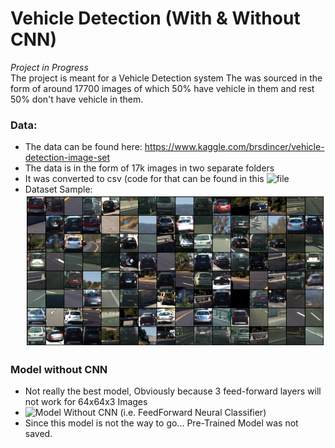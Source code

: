 # Vehicle Detection (With & Without CNN)
_Project in Progress_   
The project is meant for a Vehicle Detection system
The was sourced in the form of around 17700 images of which 50% have vehicle in them and rest 50% don't have vehicle in them.

### Data:
 - The data can be found here: https://www.kaggle.com/brsdincer/vehicle-detection-image-set
 - The data is in the form of 17k images in two separate folders
 - It was converted to csv (code for that can be found in this ![file](https://github.com/SuyashVerma2311/Vehicle_Detection/blob/605d985bd5020c260c23f12b96326a458d4890c1/Vehicle_detection/vehicle_detection_without_cnn.ipynb)
 - Dataset Sample:
 ![Dataset_grid_image](https://raw.githubusercontent.com/SuyashVerma2311/Vehicle_Detection/main/informative_stuff/dataset_grid.png)
 
 
### Model without CNN
 - Not really the best model, Obviously because 3 feed-forward layers will not work for 64x64x3 Images
 - ![Model Without CNN](https://github.com/SuyashVerma2311/Vehicle_Detection/blob/605d985bd5020c260c23f12b96326a458d4890c1/Vehicle_detection/vehicle_detection_without_cnn.ipynb) (i.e. FeedForward Neural Classifier)
 - Since this model is not the way to go...   Pre-Trained Model was not saved.
